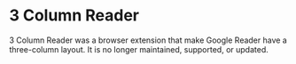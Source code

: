 # 3 Column Reader

3 Column Reader was a browser extension that make Google Reader have a three-column layout. It is no longer maintained, supported, or updated.